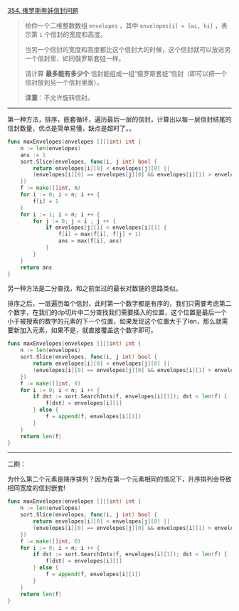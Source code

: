 [354. 俄罗斯套娃信封问题](https://leetcode.cn/problems/russian-doll-envelopes/)

> 给你一个二维整数数组 `envelopes` ，其中 `envelopes[i] = [wi, hi]` ，表示第 `i` 个信封的宽度和高度。
>
> 当另一个信封的宽度和高度都比这个信封大的时候，这个信封就可以放进另一个信封里，如同俄罗斯套娃一样。
>
> 请计算 **最多能有多少个** 信封能组成一组“俄罗斯套娃”信封（即可以把一个信封放到另一个信封里面）。
>
> **注意**：不允许旋转信封。

---

第一种方法，排序，嵌套循环，遍历最后一层的信封，计算出以每一层信封结尾的信封数量，优点是简单易懂，缺点是超时了。。

```go
func maxEnvelopes(envelopes [][]int) int {
    n := len(envelopes)
    ans := 1
    sort.Slice(envelopes, func(i, j int) bool {
        return envelopes[i][0] < envelopes[j][0] ||
        (envelopes[i][0] == envelopes[j][0] && envelopes[i][1] > envelopes[j][1])
    })
    f := make([]int, n)
    for i := 0; i < n; i ++ {
        f[i] = 1
    }
    for i := 1; i < n; i ++ {
        for j := 0; j < i ; j ++ {
            if envelopes[j][1] < envelopes[i][1] {
                f[i] = max(f[i], f[j] + 1)
                ans = max(f[i], ans)
            }
        }
    }
    return ans
}
```

另一种方法是二分查找，和之前坐过的最长对数链的思路类似。

排序之后，一层遍历每个信封，此时第一个数字都是有序的，我们只需要考虑第二个数字，在我们的dp切片中二分查找我们需要插入的位置，这个位置是最后一个小于被搜索的数字的元素的下一个位置，如果发现这个位置大于了len，那么就需要新加入元素，如果不是，就直接覆盖这个数字即可。

```go
func maxEnvelopes(envelopes [][]int) int {
    n := len(envelopes)
    sort.Slice(envelopes, func(i, j int) bool {
        return envelopes[i][0] < envelopes[j][0] ||
        (envelopes[i][0] == envelopes[j][0] && envelopes[i][1] > envelopes[j][1])
    })
    f := make([]int, 0)
    for i := 0; i < n; i ++ {
        if dst := sort.SearchInts(f, envelopes[i][1]); dst < len(f) {
            f[dst] = envelopes[i][1]
        } else {
            f = append(f, envelopes[i][1])
        }
    }
    return len(f)
}
```

---

二刷：

为什么第二个元素是降序排列？因为在第一个元素相同的情况下，升序排列会导致相同宽度的信封嵌套!

```go
func maxEnvelopes(envelopes [][]int) int {
    n := len(envelopes)
    sort.Slice(envelopes, func(i, j int) bool {
        return envelopes[i][0] < envelopes[j][0] ||
        (envelopes[i][0] == envelopes[j][0] && envelopes[i][1] > envelopes[j][1])
    })
    f := make([]int, 0)
    for i := 0; i < n; i ++ {
        if dst := sort.SearchInts(f, envelopes[i][1]); dst < len(f) {
            f[dst] = envelopes[i][1]
        } else {
            f = append(f, envelopes[i][1])
        }
    }
    return len(f)
}
```

